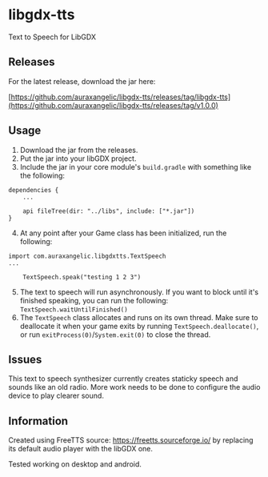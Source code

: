 # libgdx-tts
Text to Speech for LibGDX

## Releases

For the latest release, download the jar here:

[https://github.com/auraxangelic/libgdx-tts/releases/tag/libgdx-tts](https://github.com/auraxangelic/libgdx-tts/releases/tag/v1.0.0)

## Usage

1. Download the jar from the releases.
2. Put the jar into your libGDX project.
3. Include the jar in your core module's `build.gradle` with something like the following: 
```
dependencies {
    ...
    
    api fileTree(dir: "../libs", include: ["*.jar"])
}
```
4. At any point after your Game class has been initialized, run the following:
```
import com.auraxangelic.libgdxtts.TextSpeech
...

    TextSpeech.speak("testing 1 2 3")
```
5. The text to speech will run asynchronously. If you want to block until it's finished speaking, you can run the following: `TextSpeech.waitUntilFinished()`
6. The `TextSpeech` class allocates and runs on its own thread. Make sure to deallocate it when your game exits by running `TextSpeech.deallocate()`, or run `exitProcess(0)`/`System.exit(0)` to close the thread.

## Issues
This text to speech synthesizer currently creates staticky speech and sounds like an old radio. More work needs to be done to configure the audio device to play clearer sound.

## Information
Created using FreeTTS source: https://freetts.sourceforge.io/ by replacing its default audio player with the libGDX one.

Tested working on desktop and android.
